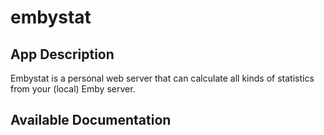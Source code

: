 # embystat

## App Description

Embystat is a personal web server that can calculate all kinds of statistics from your (local) Emby server.

## Available Documentation


